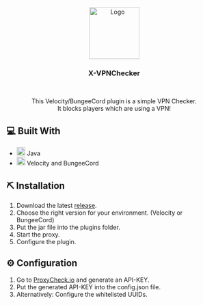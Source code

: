 <br />
<p align="center">
  <a href="https://github.com/qrowned/XVPNChecker">
    <img src="https://luca.rip/W6eFUHwqdN" alt="Logo" width="117" height="121">
  </a>

<h3 align="center">X-VPNChecker</h3>
<br>
  <p align="center">
    This Velocity/BungeeCord plugin is a simple VPN Checker. <br />
    It blocks players which are using a VPN!
    <br />
  </p>
  
## 💻 Built With

* []() <img src="https://www.vectorlogo.zone/logos/java/java-icon.svg" alt="java" width="20" height="20"/> Java
* []() <img src="https://www.vectorlogo.zone/logos/minecraft/minecraft-icon.svg" alt="minecraft" height="20"/> Velocity and BungeeCord

## ⛏ Installation

1. Download the latest [release](https://github.com/qrowned/XVPNChecker/releases).
2. Choose the right version for your environment. (Velocity or BungeeCord)
3. Put the jar file into the plugins folder.
4. Start the proxy.
5. Configure the plugin.

## ⚙️ Configuration

1. Go to [ProxyCheck.io](https://proxycheck.io/) and generate an API-KEY.
2. Put the generated API-KEY into the config.json file.
3. Alternatively: Configure the whitelisted UUIDs.
